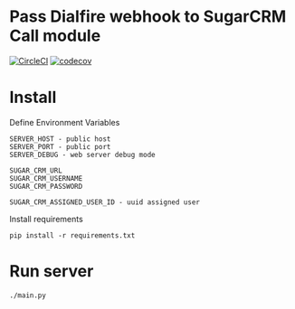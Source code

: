 # Pass Dialfire webhook to SugarCRM Call module

[![CircleCI](https://circleci.com/gh/AlekseyMolchanov/Pass_Dialfire_webhook_to_SugarCRM.svg?style=svg)](https://circleci.com/gh/AlekseyMolchanov/Pass_Dialfire_webhook_to_SugarCRM)
[![codecov](https://codecov.io/gh/AlekseyMolchanov/Pass_Dialfire_webhook_to_SugarCRM/branch/master/graph/badge.svg)](https://codecov.io/gh/AlekseyMolchanov/Pass_Dialfire_webhook_to_SugarCRM)


# Install

Define Environment Variables

    SERVER_HOST - public host
    SERVER_PORT - public port
    SERVER_DEBUG - web server debug mode

    SUGAR_CRM_URL
    SUGAR_CRM_USERNAME
    SUGAR_CRM_PASSWORD 

    SUGAR_CRM_ASSIGNED_USER_ID - uuid assigned user

Install requirements
    
    pip install -r requirements.txt

# Run server
    
    ./main.py

